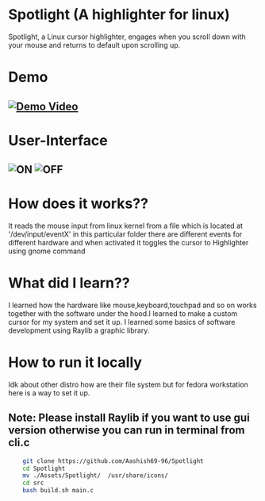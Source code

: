 # Spotlight (A highlighter for linux)
Spotlight, a Linux cursor highlighter, engages when you scroll down with your mouse and returns to default upon scrolling up.
# Demo
[![Demo Video](https://img.youtube.com/vi/096G4vzwgjE/0.jpg)](https://www.youtube.com/watch?v=096G4vzwgjE)
---
# User-Interface
![ON](https://github.com/Aashish69-96/Spotlight/blob/main/Assets/images/spotlighton.png)
![OFF](https://github.com/Aashish69-96/Spotlight/blob/main/Assets/images/spotlightoff.png)
---
# How does it works??
It reads the mouse input from linux kernel from a file  which is located at '/dev/input/eventX' in this particular folder there are different events for different hardware and when activated it toggles the cursor to Highlighter using gnome command

# What did I learn??
I learned how the hardware like mouse,keyboard,touchpad and so on works together with the software under the hood.I learned to make a custom cursor for my system and set it up. I learned some basics of software development using Raylib a graphic library.

# How to run it locally
Idk about other distro how are their file system but for fedora workstation here is
a way to set it up.
## Note: Please install Raylib if you want to use gui version otherwise you can run in terminal  from cli.c

```bash
    git clone https://github.com/Aashish69-96/Spotlight
    cd Spotlight
    mv ./Assets/Spotlight/  /usr/share/icons/
    cd src
    bash build.sh main.c
```
